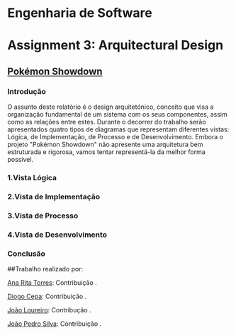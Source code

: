 # **Engenharia de Software**
# Assignment 3: Arquitectural Design

## [Pokémon Showdown](https://www.pokemonshowdown.com)

### Introdução
O assunto deste relatório é o design arquitetónico, conceito que visa a organização fundamental de um sistema com os seus componentes, assim como as relações entre estes.
Durante o decorrer do trabalho serão apresentados quatro tipos de diagramas que representam diferentes vistas: Lógica, de Implementação, de Processo e de Desenvolvimento.
Embora o projeto "Pokémon Showdown" não apresente uma arquitetura bem estruturada e rigorosa, vamos tentar representá-la da melhor forma possível.

### 1.Vista Lógica

### 2.Vista de Implementação

### 3.Vista de Processo

### 4.Vista de Desenvolvimento

### Conclusão

##Trabalho realizado por:

[Ana Rita Torres](https://github.com/AnaRitaTorres): Contribuição .

[Diogo Cepa](https://github.com/dcepa95): Contribuição .

[João Loureiro](https://github.com/Katchau): Contribução .

[João Pedro Silva](https://github.com/joaosilva22): Contribuição .




